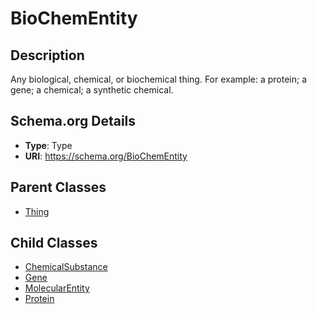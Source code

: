 # BioChemEntity

## Description
Any biological, chemical, or biochemical thing. For example: a protein; a gene; a chemical; a synthetic chemical.

## Schema.org Details
- **Type**: Type
- **URI**: https://schema.org/BioChemEntity

## Parent Classes
- [Thing](../Thing/Thing.md)



## Child Classes
- [ChemicalSubstance](ChemicalSubstance/ChemicalSubstance.md)
- [Gene](Gene/Gene.md)
- [MolecularEntity](MolecularEntity/MolecularEntity.md)
- [Protein](Protein/Protein.md)

